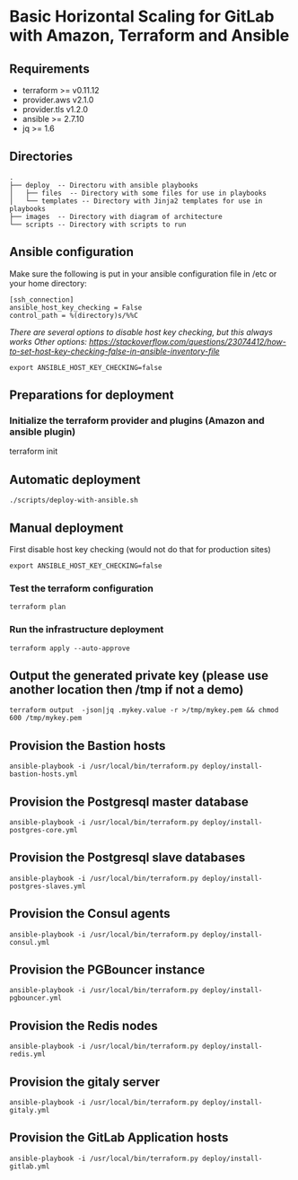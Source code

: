 # Basic Horizontal Scaling for GitLab with Amazon, Terraform and Ansible

## Requirements
* terraform >= v0.11.12
 * provider.aws v2.1.0
 * provider.tls v1.2.0
* ansible >= 2.7.10 
* jq >= 1.6

## Directories
``` 
.
├── deploy  -- Directoru with ansible playbooks
│   ├── files  -- Directory with some files for use in playbooks
│   └── templates -- Directory with Jinja2 templates for use in playbooks
├── images  -- Directory with diagram of architecture
└── scripts -- Directory with scripts to run
``` 

## Ansible configuration
Make sure the following is put in your ansible configuration file in /etc or your home directory:

```  
[ssh_connection]
ansible_host_key_checking = False
control_path = %(directory)s/%%C
```  
_There are several options to disable host key checking, but this always works_
_Other options: https://stackoverflow.com/questions/23074412/how-to-set-host-key-checking-false-in-ansible-inventory-file_

``` 
export ANSIBLE_HOST_KEY_CHECKING=false
``` 

## Preparations for deployment

### Initialize the terraform provider and plugins (Amazon and ansible plugin)
terraform init

## Automatic deployment
``` 
./scripts/deploy-with-ansible.sh
``` 

## Manual deployment

First disable host key checking (would not do that for production sites)

``` 
export ANSIBLE_HOST_KEY_CHECKING=false
``` 

### Test the terraform configuration
``` 
terraform plan
``` 
### Run the infrastructure deployment
``` 
terraform apply --auto-approve
``` 
## Output the generated private key (please use another location then /tmp if not a demo)
``` 
terraform output  -json|jq .mykey.value -r >/tmp/mykey.pem && chmod 600 /tmp/mykey.pem
``` 
## Provision the Bastion hosts
``` 
ansible-playbook -i /usr/local/bin/terraform.py deploy/install-bastion-hosts.yml
``` 
## Provision the Postgresql master database
``` 
ansible-playbook -i /usr/local/bin/terraform.py deploy/install-postgres-core.yml 
``` 
## Provision the Postgresql slave databases
``` 
ansible-playbook -i /usr/local/bin/terraform.py deploy/install-postgres-slaves.yml 
``` 
## Provision the Consul agents
``` 
ansible-playbook -i /usr/local/bin/terraform.py deploy/install-consul.yml 
``` 
## Provision the PGBouncer instance
``` 
ansible-playbook -i /usr/local/bin/terraform.py deploy/install-pgbouncer.yml
``` 
## Provision the Redis nodes
``` 
ansible-playbook -i /usr/local/bin/terraform.py deploy/install-redis.yml
``` 
## Provision the gitaly server
``` 
ansible-playbook -i /usr/local/bin/terraform.py deploy/install-gitaly.yml
``` 
## Provision the GitLab Application hosts
``` 
ansible-playbook -i /usr/local/bin/terraform.py deploy/install-gitlab.yml
 ``` 
